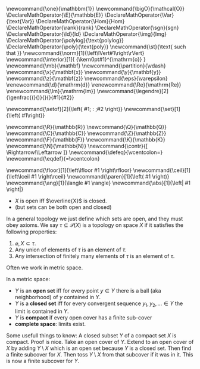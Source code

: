 \newcommand{\one}{\mathbbm{1}}
\newcommand{\bigO}{\mathcal{O}}
\DeclareMathOperator{\E}{\mathbb{E}}
\DeclareMathOperator{\Var}{\text{Var}}
\DeclareMathOperator{\Hom}{Hom}
\DeclareMathOperator{\rank}{rank}
\DeclareMathOperator{\sgn}{sgn}
\DeclareMathOperator{\Id}{Id}
\DeclareMathOperator{\img}{Img}
\DeclareMathOperator{\polylog}{\text{polylog}}
\DeclareMathOperator{\poly}{\text{poly}}
\newcommand{\st}{\text{ such that }}
\newcommand{\norm}[1]{\left\lVert#1\right\rVert}
\newcommand{\interior}[1]{ {\kern0pt#1}^{\mathrm{o}} }
\newcommand{\mb}{\mathbf}
\newcommand{\partition}{\vdash}
\newcommand{\x}{\mathbf{x}}
\newcommand{\y}{\mathbf{y}}
\newcommand{\z}{\mathbf{z}}
\newcommand{\eps}{\varepsilon}
\renewcommand{\d}{\mathrm{d}}
\renewcommand{\Re}{\mathrm{Re}}
\renewcommand{\Im}{\mathrm{Im}}
\newcommand{\legendre}[2]{\genfrac{(}{)}{}{}{#1}{#2}}

\newcommand{\setof}[2]{\left\{ #1\; : \;#2 \right\}}
\newcommand{\set}[1]{\left\{ #1\right\}}

\newcommand{\R}{\mathbb{R}}
\newcommand{\Q}{\mathbb{Q}}
\newcommand{\C}{\mathbb{C}}
\newcommand{\Z}{\mathbb{Z}}
\newcommand{\F}{\mathbb{F}}
\newcommand{\K}{\mathbb{K}}
\newcommand{\N}{\mathbb{N}}
\newcommand{\contr}{\[ \Rightarrow\!\Leftarrow \]}
\newcommand{\defeq}{\vcentcolon=}
\newcommand{\eqdef}{=\vcentcolon}

\newcommand{\floor}[1]{\left\lfloor #1 \right\rfloor}
\newcommand{\ceil}[1]{\left\lceil #1 \right\rceil}
\newcommand{\paren}[1]{\left( #1 \right)}
\newcommand{\ang}[1]{\langle #1 \rangle}
\newcommand{\abs}[1]{\left| #1 \right|}


- $X$ is open iff $\overline{X}$ is closed.
- (but sets can be both open and closed)

In a general topology we just define which sets are open, and
they must obey axioms.
We say $\tau\subseteq \mathcal{P}(X)$ is a topology on space $X$ if it satisfies the following properties: 

1. $\varnothing, X \subset \tau$.
2. Any union of elements of $\tau$ is an element of $\tau$.
3. Any intersection of finitely many elements of $\tau$ is an element of $\tau$.

Often we work in metric space.

In a metric space:

- $Y$ is an **open set** iff for every point $y\in Y$ there is a
    ball (aka neighborhood) of $y$ contained in $Y$.
- $Y$ is a **closed set** iff for every convergent sequence $y_1,y_2,\ldots \in Y$ the limit is contained in $Y$.
- $Y$ is **compact** if every open cover has a finite sub-cover
- **complete space**: limits exist.

Some usefull things to know:
A closed subset $Y$ of a compact set $X$ is compact.
Proof is nice. Take an open cover of $Y$. Extend to an open cover
of $X$ by adding $Y\setminus X$ which is an open set because
$Y$ is a closed set. Then find a finite subcover for $X$. 
Then toss $Y\setminus X$ from that subcover if it was in it. 
This is now a finite subcover for $Y$.

